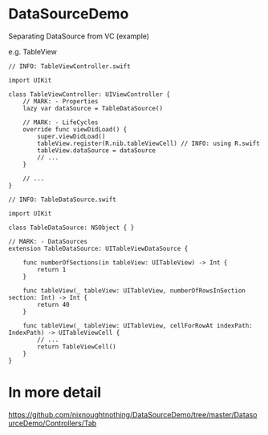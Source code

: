 # DataSourceDemo
Separating DataSource from VC (example)

e.g.
TableView
```
// INFO: TableViewController.swift

import UIKit

class TableViewController: UIViewController {
    // MARK: - Properties
    lazy var dataSource = TableDataSource()
    
    // MARK: - LifeCycles
    override func viewDidLoad() {
        super.viewDidLoad()
        tableView.register(R.nib.tableViewCell) // INFO: using R.swift
        tableView.dataSource = dataSource
        // ...
    }
    
    // ...
}
```

```
// INFO: TableDataSource.swift

import UIKit

class TableDataSource: NSObject { }

// MARK: - DataSources
extension TableDataSource: UITableViewDataSource {
    
    func numberOfSections(in tableView: UITableView) -> Int {
        return 1
    }
    
    func tableView(_ tableView: UITableView, numberOfRowsInSection section: Int) -> Int {
        return 40
    }
    
    func tableView(_ tableView: UITableView, cellForRowAt indexPath: IndexPath) -> UITableViewCell {
        // ...
        return TableViewCell()
    }
}
```

# In more detail
https://github.com/nixnoughtnothing/DataSourceDemo/tree/master/DatasourceDemo/Controllers/Tab
